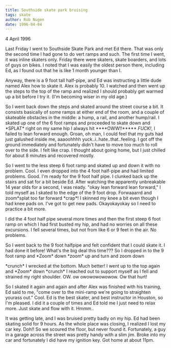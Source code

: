 ```yaml
---
title: Southside skate park bruising
tags: skate
author: Rob Nugen
date: 1996-04-04
---
```


<p class=date>4 April 1996<p>

<p>Last Friday I went to Southside Skate Park and met Ed there.  That
was only the second time I had gone to do vert ramps and such.  The
first time I went, it was inline skaters only.  Friday there were
skaters, skate boarders, and lots of guys on bikes.  I noted that I
was easily the oldest person there, including Ed, as I found out that
he is like 1 month younger than I.</p>

<p>Anyway, there is a 9 foot tall half-pipe, and Ed was instructing a little
dude named Alex how to skate it.  Alex is probably 10.  I watched and then
went up the steps to the top of the ramp and realized I should probably
get warmed up a bit before I try it.  (I'm becoming wiser in my old age.)</p>

<p>So I went back down the steps and skated around the street course a bit.
It consists basically of some ramps at either end of the room, and a couple
of skateable obstacles in the middle: a hump, a rail, and another hump/rail.
I skated up one of the 6 foot ramps and proceeded to skate down and *SPLAT*
right on my same hip I always hit ****OWW!!***** <em>FUCK!</em>, I failed
to lean forward enough.  Groan, oh man, I could feel that my guts had just
galushed inside me, aaaoohhhh yuck..i..hate..that..feeling.  I got off the
ground immediately and fortunately didn't have to move too much to roll
over to the side.  I felt like crap.  I thought about going home, but I
just chilled for about 8 minutes and recovered mostly.</p>

<p>So I went to the less steep 6 foot ramp and skated up and down it with no
problem.  Cool.  I even dropped into the 4 foot half-pipe and had limited
problems.  Good. I'm ready for the 9 foot half pipe.  I clunked back up the
stairs and sat for a bit beside Ed.  After watching the apparently unbreakable
14 year olds for a second, I was ready.  "okay lean forward lean forward,"
I told myself as I skated to the edge of the 9 foot drop.  Forwaaarrd and
zoom*splat too far forward *crap*! I skinned my knee a bit even though
I had knee pads on.  I've got to get new pads.   Okayokayokay so I need
to practice a bit more.</p>

<p>I did the 4 foot half pipe several more times and then the first steep 6 foot
ramp on which I had first busted my hip, and had no worries on all these
excursions.  I fell several times, but not from like 6 or 9 feet in the air.
No problems.</p>

<p>So I went back to the 9 foot halfpipe and felt confident that I could skate
it.  I had done it before!  What's the big deal this time???  So I dropped
in to the 9 foot ramp and *Zoom* down *zoom* up and turn and zoom down</p>

<p>*crunch* I wrecked at the bottom.    Much better!  I went up to the top
again and *Zoom* down *crunch* I reached out to support myself as I fell and
strained my right shoulder.  OW.  ow owowowowowow.  Ow that hurt!</p>

<p>So I skated it again and again and after Alex was finished with his training,
Ed said to me, "come over to the mini-ramp we're going to straighten yourass
out."   Cool.  Ed is the best skater, and best instructor in Houston, so I'm
pleased.  I did it a couple of times and Ed told me I just need to relax more.
Just skate and flow with it.   Hmmm..</p>

<p>It was getting late, and I was bruised pretty badly on my hip.  Ed
had been skating solid for 9 hours.  As the whole place was closing, I
realized I lost my car key.  Doh!!  So we scoured the floor, but never
found it.  Fortunately, a guy in a garage across the street was pretty
handy with a slim jim.  Broke into my car and fortunately I did have
my ignition key.  Got home at about 11pm.</p>
